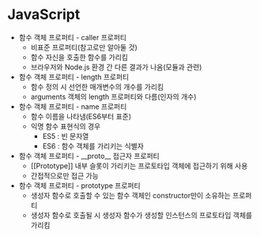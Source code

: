 # JavaScript
* 함수 객체 프로퍼티 - caller 프로퍼티
  - 비표준 프로퍼티(참고로만 알아둘 것)
  - 함수 자신을 호출한 함수를 가리킴
  - 브라우저와 Node.js 환경 간 다른 결과가 나옴(모듈과 관련)
* 함수 객체 프로퍼티 - length 프로퍼티
  - 함수 정의 시 선언한 매개변수의 개수를 가리킴
  - arguments 객체의 length 프로퍼티와 다름(인자의 개수)
* 함수 객체 프로퍼티 - name 프로퍼티
  - 함수 이름을 나타냄(ES6부터 표준)
  - 익명 함수 표현식의 경우
    + ES5 : 빈 문자열 
    + ES6 : 함수 객체를 가리키는 식별자
* 함수 객체 프로퍼티 - \_\_proto\_\_ 접근자 프로퍼티
  - [[Prototype]] 내부 슬롯이 가리키는 프로토타입 객체에 접근하기 위해 사용
  - 간접적으로만 접근 가능
* 함수 객체 프로퍼티 - prototype 프로퍼티
  - 생성자 함수로 호출할 수 있는 함수 객체인 constructor만이 소유하는 프로퍼티
  - 생성자 함수로 호출될 시 생성자 함수가 생성할 인스턴스의 프로토타입 객체를 가리킴